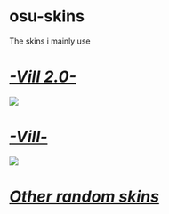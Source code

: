 # osu-skins

The skins i mainly use

# [_-Vill 2.0-_](http://www.mediafire.com/file/hsjem3f3fj2j8c4/_-Vill_2.0-_.osk/file)
![](https://osu.ppy.sh/ss/13246453)

# [_-Vill-_](http://www.mediafire.com/file/hrwshq26wz22vu4/_-Vill-_.osk/file)
![](https://osu.ppy.sh/ss/13246498)

# [_Other random skins_](https://drive.google.com/drive/folders/1x8rp7_CdSw60z-zf4vvfv7p0BmDa189f)
